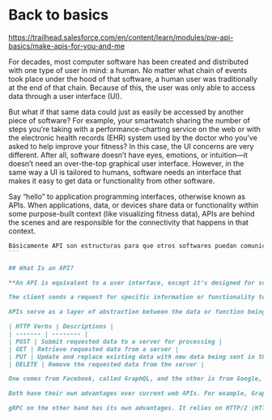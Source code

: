 # Back to basics

<https://trailhead.salesforce.com/en/content/learn/modules/pw-api-basics/make-apis-for-you-and-me>

For decades, most computer software has been created and distributed with one type of user in mind: a human. No matter what chain of events took place under the hood of that software, a human user was traditionally at the end of that chain. Because of this, the user was only able to access data through a user interface (UI).

But what if that same data could just as easily be accessed by another piece of software? For example, your smartwatch sharing the number of steps you’re taking with a performance-charting service on the web or with the electronic health records (EHR) system used by the doctor who you’ve asked to help improve your fitness? In this case, the UI concerns are very different. After all, software doesn’t have eyes, emotions, or intuition—it doesn’t need an over-the-top graphical user interface. However, in the same way a UI is tailored to humans, software needs an interface that makes it easy to get data or functionality from other software.

Say “hello” to application programming interfaces, otherwise known as APIs. When applications, data, or devices share data or functionality within some purpose-built context (like visualizing fitness data), APIs are behind the scenes and are responsible for the connectivity that happens in that context.

````md
Básicamente API son estructuras para que otros softwares puedan comunicarse entre ellos
```

## What Is an API?

**An API is equivalent to a user interface, except it’s designed for software instead of humans.**

The client sends a request for specific information or functionality to another system. That system returns the data or functionality in a response. To send or receive data, there is an expectation that it will be in a specific format that both sides can understand. In many cases, they involve a reciprocal exchange of value.

APIs serve as a layer of abstraction between the data or function being provided and the logic required to complete and run a task at the source. In other words, your software just needs to know how to connect to the other system, not how the other system works.

| HTTP Verbs | Descriptions |
| ------- | -------- |
| POST | Submit requested data to a server for processing |
| GET | Retrieve requested data from a server |
| PUT | Update and replace existing data with new data being sent in the request |
| DELETE | Remove the requested data from the server |

One comes from Facebook, called GraphQL, and the other is from Google, called gRPC.

Both have their own advantages over current web APIs. For example, GraphQL is inspired by the idea of a social graph and how different data items like friends, photos, places of work, and so on, form labyrinths of interrelated information. GraphQL makes it possible to request information from across an entire graph of data at once (versus the multiple round-trips of requests it takes traditional APIs to accomplish the same thing). 

gRPC on the other hand has its own advantages. It relies on HTTP/2 (HTTP version 2) which can stream data bidirectionally. Using HTTP/2, gRPC can turn an API into a streaming API that feeds its data to the consuming application as soon as that data becomes available. For certain real-time applications like a stock market ticker, that’s a much more efficient way of getting data as opposed to forcing the app to constantly check if there’s new data available like traditional APIs do.
